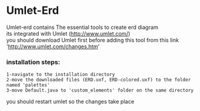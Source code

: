 # Umlet-Erd

Umlet-erd  contains The essential tools to create erd diagram  
its integrated with Umlet (http://www.umlet.com/)  
you should download Umlet first before adding this tool from this link 'http://www.umlet.com/changes.htm'  
### installation steps:

```
1-navigate to the installation directory
2-move the downloaded files (ERD.uxf, ERD-colored.uxf) to the folder named 'palettes'
3-move Default.java to 'custom_elements' folder on the same directory 
```

you should restart umlet so the changes take place
